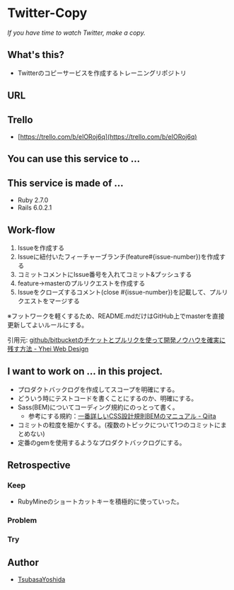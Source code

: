 # Twitter-Copy
*If you have time to watch Twitter, make a copy.*

## What's this?
- Twitterのコピーサービスを作成するトレーニングリポジトリ

## URL

## Trello
- [https://trello.com/b/eIORoj6q](https://trello.com/b/eIORoj6q)

## You can use this service to ...

## This service is made of ...
- Ruby 2.7.0
- Rails 6.0.2.1

## Work-flow
1. Issueを作成する
2. Issueに紐付いたフィーチャーブランチ(feature#{issue-number})を作成する
3. コミットコメントにIssue番号を入れてコミット&プッシュする
4. feature→masterのプルリクエストを作成する
5. Issueをクローズするコメント(close #{issue-number})を記載して、プルリクエストをマージする

※フットワークを軽くするため、README.mdだけはGitHub上でmasterを直接更新してよいルールにする。

引用元: [github/bitbucketのチケットとプルリクを使って開発ノウハウを確実に残す方法 - Yhei Web Design](https://yhei-web-design.com/blogs/colum/software-know-how/github-ticket-pull-request-know-how/)

## I want to work on ... in this project.
- プロダクトバックログを作成してスコープを明確にする。
- どういう時にテストコードを書くことにするのか、明確にする。
- Sass(BEM)についてコーディング規約にのっとって書く。
    - 参考にする規約：[一番詳しいCSS設計規則BEMのマニュアル - Qiita](https://qiita.com/Takuan_Oishii/items/0f0d2c5dc33a9b2d9cb1)
- コミットの粒度を細かくする。(複数のトピックについて1つのコミットにまとめない)
- 定番のgemを使用するようなプロダクトバックログにする。

## Retrospective
### Keep
- RubyMineのショートカットキーを積極的に使っていった。

### Problem

### Try

## Author
- [TsubasaYoshida](https://github.com/TsubasaYoshida)
